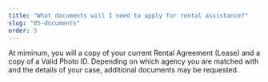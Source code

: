 ```yaml
---
title: "What documents will I need to apply for rental assistance?"
slug: "05-documents"
order: 5
---
```


At miminum, you will a copy of your current Rental Agreement (Lease) and a copy of a Valid Photo ID. Depending on which agency you are matched with and the details of your case, additional documents may be requested. 